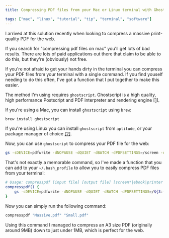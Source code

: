 ```yaml
---
title: Compressing PDF files from your Mac or Linux terminal with Ghostscript

tags: ["mac", "linux", "tutorial", "tip", "terminal", "software"]
---
```

I arrived at this solution recently when looking to compress a massive print-quality PDF for the web.

If you search for "compressing pdf files on mac" you'll get lots of bad results. There are lots of paid applications out there that claim to be able to do this, but they're (obviously) not free.

<!-- more -->

If you're not afraid to get your hands dirty in the terminal you can compress your PDF files from your terminal with a single command. If you find youself needing to do this often, I've got a function that I put together to make this easier.

The method I'm using requires `ghostscript`. Ghostscript is a high quality, high performance Postscript and PDF interpreter and rendering engine [[1]](http://ghostscript.com/FAQ.html).

If you're using a Mac, you can install `ghostscript` using `brew`:

```bash
brew install ghostscript
```

If you're using Linux you can install `ghostscript` from `aptitude`, or your package manager of choice [[2]](https://gist.github.com/leomelzer/3949356).

Now, you can use `ghostscript` to compress your PDF file for the web:

```bash
gs -sDEVICE=pdfwrite -dNOPAUSE -dQUIET -dBATCH -dPDFSETTINGS=/screen -dCompatibilityLevel=1.4 -sOutputFile=output.pdf input.pdf
```

That's not exactly a memorable command, so I've made a function that you can add to your `~/.bash_profile` to allow you to easily compress PDF files from your terminal:

```bash
# Usage: compresspdf [input file] [output file] [screen*|ebook|printer|prepress]
compresspdf() {
    gs -sDEVICE=pdfwrite -dNOPAUSE -dQUIET -dBATCH -dPDFSETTINGS=/${3:-"screen"} -dCompatibilityLevel=1.4 -sOutputFile="$2" "$1"
}
```

Now you can simply run the following command:

```bash
compresspdf "Massive.pdf" "Small.pdf"
```

Using this command I managed to compress an A3 size PDF (originally around 9MB) down to just under 1MB, which is perfect for the web.
